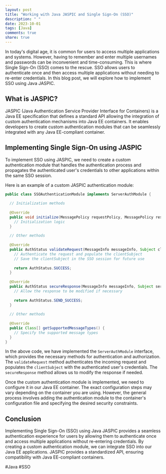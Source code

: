 ```yaml
---
layout: post
title: "Working with Java JASPIC and Single Sign-On (SSO)"
description: " "
date: 2023-10-01
tags: [Java]
comments: true
share: true
---
```


In today's digital age, it is common for users to access multiple applications and systems. However, having to remember and enter multiple usernames and passwords can be inconvenient and time-consuming. This is where Single Sign-On (SSO) comes to the rescue. SSO allows users to authenticate once and then access multiple applications without needing to re-enter credentials. In this blog post, we will explore how to implement SSO using Java JASPIC.

## What is JASPIC?

JASPIC (Java Authentication Service Provider Interface for Containers) is a Java EE specification that defines a standard API allowing the integration of custom authentication mechanisms into Java EE containers. It enables developers to create custom authentication modules that can be seamlessly integrated with any Java EE-compliant container.

## Implementing Single Sign-On using JASPIC

To implement SSO using JASPIC, we need to create a custom authentication module that handles the authentication process and propagates the authenticated user's credentials to other applications within the same SSO session.

Here is an example of a custom JASPIC authentication module:

```java
public class SSOAuthenticationModule implements ServerAuthModule {
  
  // Initialization methods
  
  @Override
  public void initialize(MessagePolicy requestPolicy, MessagePolicy responsePolicy, CallbackHandler handler, Map<String, ?> options) throws AuthException {
    // Initialization logic
  }
  
  // Other methods
  
  @Override
  public AuthStatus validateRequest(MessageInfo messageInfo, Subject clientSubject, Subject serviceSubject) throws AuthException {
    // Authenticate the request and populate the clientSubject
    // Save the clientSubject in the SSO session for future use
    
    return AuthStatus.SUCCESS;
  }
  
  @Override
  public AuthStatus secureResponse(MessageInfo messageInfo, Subject serviceSubject) throws AuthException {
    // Allow the response to be modified if necessary
   
    return AuthStatus.SEND_SUCCESS;
  }
  
  // Other methods
  
  @Override
  public Class[] getSupportedMessageTypes() {
    // Specify the supported message types
  }
}
```

In the above code, we have implemented the `ServerAuthModule` interface, which provides the necessary methods for authentication and authorization. The `validateRequest` method authenticates the incoming request and populates the `clientSubject` with the authenticated user's credentials. The `secureResponse` method allows us to modify the response if needed.

Once the custom authentication module is implemented, we need to configure it in our Java EE container. The exact configuration steps may vary depending on the container you are using. However, the general process involves adding the authentication module to the container's configuration file and specifying the desired security constraints.

## Conclusion

Implementing Single Sign-On (SSO) using Java JASPIC provides a seamless authentication experience for users by allowing them to authenticate once and access multiple applications without re-entering credentials. By creating a custom authentication module, we can integrate SSO into our Java EE applications. JASPIC provides a standardized API, ensuring compatibility with Java EE-compliant containers.

#Java #SSO